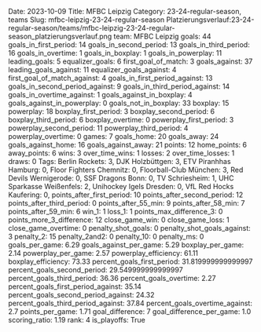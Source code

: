 Date: 2023-10-09
Title: MFBC Leipzig
Category: 23-24-regular-season, teams
Slug: mfbc-leipzig-23-24-regular-season
Platzierungsverlauf:23-24-regular-season/teams/mfbc-leipzig-23-24-regular-season_platzierungsverlauf.png
team: MFBC Leipzig
goals: 44
goals_in_first_period: 14
goals_in_second_period: 13
goals_in_third_period: 16
goals_in_overtime: 1
goals_in_boxplay: 1
goals_in_powerplay: 11
leading_goals: 5
equalizer_goals: 6
first_goal_of_match: 3
goals_against: 37
leading_goals_against: 11
equalizer_goals_against: 4
first_goal_of_match_against: 4
goals_in_first_period_against: 13
goals_in_second_period_against: 9
goals_in_third_period_against: 14
goals_in_overtime_against: 1
goals_against_in_boxplay: 4
goals_against_in_powerplay: 0
goals_not_in_boxplay: 33
boxplay: 15
powerplay: 18
boxplay_first_period: 3
boxplay_second_period: 6
boxplay_third_period: 6
boxplay_overtime: 0
powerplay_first_period: 3
powerplay_second_period: 11
powerplay_third_period: 4
powerplay_overtime: 0
games: 7
goals_home: 20
goals_away: 24
goals_against_home: 16
goals_against_away: 21
points: 12
home_points: 6
away_points: 6
wins: 3
over_time_wins: 1
losses: 2
over_time_losses: 1
draws: 0
Tags:  Berlin Rockets: 3,  DJK Holzbüttgen: 3,  ETV Piranhhas Hamburg: 0,  Floor Fighters Chemnitz: 0,  Floorball-Club München: 3,  Red Devils Wernigerode: 0,  SSF Dragons Bonn: 0,  TV Schriesheim: 1,  UHC Sparkasse Weißenfels: 2,  Unihockey Igels Dresden: 0,  VfL Red Hocks Kaufering: 0,
points_after_first_period: 10
points_after_second_period: 12
points_after_third_period: 0
points_after_55_min: 9
points_after_58_min: 7
points_after_59_min: 6
win_1: 1
loss_1: 1
points_max_difference_3: 0
points_more_3_difference: 12
close_game_win: 0
close_game_loss: 1
close_game_overtime: 0
penalty_shot_goals: 0
penalty_shot_goals_against: 3
penalty_2: 15
penalty_2and2: 0
penalty_10: 0
penalty_ms: 0
goals_per_game: 6.29
goals_against_per_game: 5.29
boxplay_per_game: 2.14
powerplay_per_game: 2.57
powerplay_efficiency: 61.11
boxplay_efficiency: 73.33
percent_goals_first_period: 31.819999999999997
percent_goals_second_period: 29.549999999999997
percent_goals_third_period: 36.36
percent_goals_overtime: 2.27
percent_goals_first_period_against: 35.14
percent_goals_second_period_against: 24.32
percent_goals_third_period_against: 37.84
percent_goals_overtime_against: 2.7
points_per_game: 1.71
goal_difference: 7
goal_difference_per_game: 1.0
scoring_ratio: 1.19
rank: 4
is_playoffs: True
